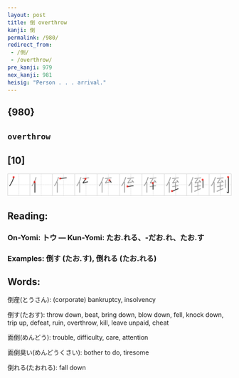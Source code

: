 ```yaml
---
layout: post
title: 倒 overthrow
kanji: 倒
permalink: /980/
redirect_from:
 - /倒/
 - /overthrow/
pre_kanji: 979
nex_kanji: 981
heisig: "Person . . . arrival."
---
```


## {980}

## `overthrow`

## [10]

<div class="stroke"><img src="../images/E58092.png" /></div>

## Reading:

### On-Yomi: トウ &mdash; Kun-Yomi: たお.れる、-だお.れ、たお.す

### Examples: 倒す (たお.す), 倒れる (たお.れる)

## Words:

倒産(とうさん): (corporate) bankruptcy, insolvency

倒す(たおす): throw down, beat, bring down, blow down, fell, knock down, trip up, defeat, ruin, overthrow, kill, leave unpaid, cheat

面倒(めんどう): trouble, difficulty, care, attention

面倒臭い(めんどうくさい): bother to do, tiresome

倒れる(たおれる): fall down
